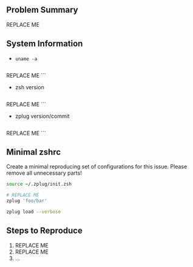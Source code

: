 ## Problem Summary

REPLACE ME

## System Information

- `uname -a`

    ```
REPLACE ME
    ```

- zsh version

    ```
REPLACE ME
    ```

- zplug version/commit

    ```
REPLACE ME
    ```

## Minimal zshrc

Create a minimal reproducing set of configurations for this issue. Please
remove all unnecessary parts!

```zsh
source ~/.zplug/init.zsh

# REPLACE ME
zplug 'foo/bar'

zplug load --verbose
```

## Steps to Reproduce

1. REPLACE ME
2. REPLACE ME
3. ...
